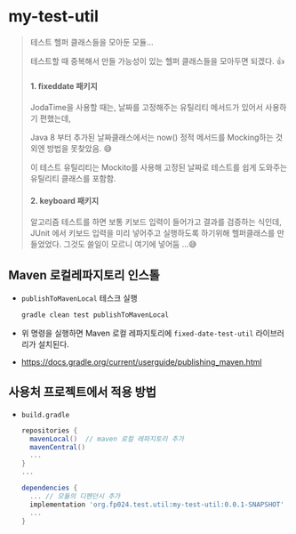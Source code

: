 # my-test-util

> 테스트 헬퍼 클래스들을 모아둔 모듈...
>
> 테스트할 때 중복해서 만들 가능성이 있는 헬퍼 클래스들을 모아두면 되겠다. 👍
>
> 
>
> #### 1. fixeddate 패키지
>
> JodaTime을 사용할 때는, 날짜를 고정해주는 유틸리티 메서드가 있어서 사용하기 편했는데, 
>
> Java 8 부터 추가된 날짜클래스에서는 now() 정적 메서드를 Mocking하는 것외엔 방법을 못찾았음. 😅
>
> 이 테스트 유틸리티는 Mockito를 사용해 고정된 날짜로 테스트를 쉽게 도와주는 유틸리티 클래스를 포함함.
>
> 
>
> #### 2. keyboard 패키지
>
> 알고리즘 테스트를 하면 보통 키보드 입력이 들어가고 결과를 검증하는 식인데, JUnit 에서 키보드 입력을 미리 넣어주고 실행하도록 하기위해 헬퍼클래스를 만들었었다. 그것도 쓸일이 모르니 여기에 넣어둠 ...😅





## Maven 로컬레파지토리 인스톨

* `publishToMavenLocal` 테스크 실행

  ```sh
  gradle clean test publishToMavenLocal
  ```

* 위 명령을 실행하면 Maven 로컬 레파지토리에 `fixed-date-test-util` 라이브러리가 설치된다.

* https://docs.gradle.org/current/userguide/publishing_maven.html

  

## 사용처 프로젝트에서 적용 방법

* `build.gradle`

  ```groovy
  repositories {
    mavenLocal()  // maven 로컬 레파지토리 추가
    mavenCentral()
    ...
  }
  ...
  
  dependencies {
    ... // 모듈의 디펜던시 추가
    implementation 'org.fp024.test.util:my-test-util:0.0.1-SNAPSHOT'
    ...
  }
  ```

  
